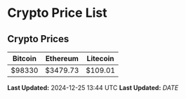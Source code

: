 # Crypto Price List

## Crypto Prices
| Bitcoin | Ethereum | Litecoin |
| ------- | -------- | -------- |
| $98330 | $3479.73 | $109.01 |
**Last Updated:** 2024-12-25 13:44 UTC
**Last Updated:** $DATE$
